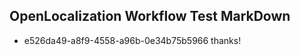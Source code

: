 ## OpenLocalization Workflow Test MarkDown
* e526da49-a8f9-4558-a96b-0e34b75b5966 thanks!

<!--HONumber=Jul16_HO4-->



